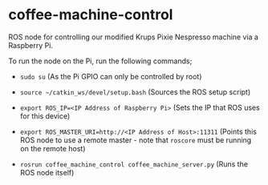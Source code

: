 coffee-machine-control
======================

ROS node for controlling our modified Krups Pixie Nespresso machine via a Raspberry Pi.

To run the node on the Pi, run the following commands;

- `sudo su` (As the Pi GPIO can only be controlled by root)

- `source ~/catkin_ws/devel/setup.bash` (Sources the ROS setup script)

- `export ROS_IP=<IP Address of Raspberry Pi>` (Sets the IP that ROS uses for this device)

- `export ROS_MASTER_URI=http://<IP Address of Host>:11311` (Points this ROS node to use a remote master - note that `roscore` must be running on the remote host)

- `rosrun coffee_machine_control coffee_machine_server.py` (Runs the ROS node itself)

